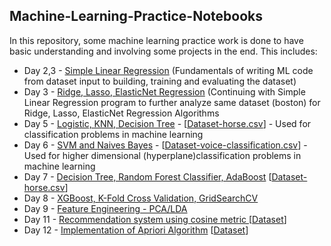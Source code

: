 ## Machine-Learning-Practice-Notebooks

In this repository, some machine learning practice work is done to have basic understanding and involving some projects in the end. This includes:

  * Day 2,3 - [Simple Linear Regression](https://github.com/worklifesg/Machine-Learning-Practice-Notebooks/blob/master/Machine_Learning_15Sept2020.ipynb) (Fundamentals of writing ML code from dataset input to building, training and evaluating the dataset)
  * Day 3 - [Ridge, Lasso, ElasticNet Regression](https://github.com/worklifesg/Machine-Learning-Practice-Notebooks/blob/master/Machine_Learning_16Sept2020.ipynb) (Continuing with Simple Linear Regression program to further analyze same dataset (boston) for Ridge, Lasso, ElasticNet Regression Algorithms
  * Day 5 - [Logistic, KNN, Decision Tree](https://github.com/worklifesg/Machine-Learning-Practice-Notebooks/blob/master/Machine_Learning_17Sept2020.ipynb) - [[Dataset-horse.csv](https://github.com/worklifesg/Machine-Learning-Practice-Notebooks/blob/master/horse.csv)] - Used for classification problems in machine learning
  * Day 6 - [SVM and Naives Bayes](https://github.com/worklifesg/Machine-Learning-Practice-Notebooks/blob/master/Machine_Learning_20Sept2020.ipynb) - [[Dataset-voice-classification.csv](https://github.com/worklifesg/Machine-Learning-Practice-Notebooks/blob/master/voice-classification.csv)] - Used for higher dimensional (hyperplane)classification problems in machine learning
  * Day 7 - [Decision Tree, Random Forest Classifier, AdaBoost](https://github.com/worklifesg/Machine-Learning-Practice-Notebooks/blob/master/Machine_Learning_20Sept2020.ipynb) [[Dataset-horse.csv](https://github.com/worklifesg/Machine-Learning-Practice-Notebooks/blob/master/horse.csv)]
  * Day 8 - [XGBoost, K-Fold Cross Validation, GridSearchCV](https://github.com/worklifesg/Machine-Learning-Practice-Notebooks/blob/master/Machine_Learning_22Sept2020.ipynb) 
  * Day 9 - [Feature Engineering - PCA/LDA ](https://github.com/worklifesg/Machine-Learning-Practice-Notebooks/blob/master/Machine_Learning_23Sept2020.ipynb) 
  * Day 11 - [Recommendation system using cosine metric ](https://github.com/worklifesg/Machine-Learning-Practice-Notebooks/blob/master/Machine_Learning_27Sept2020.ipynb) [[Dataset](https://github.com/worklifesg/Machine-Learning-Practice-Notebooks/blob/master/ml-100k.zip)]
  * Day 12 - [Implementation of Apriori Algorithm](https://github.com/worklifesg/Machine-Learning-Practice-Notebooks/blob/master/Machine_Learning_28Sept2020.ipynb) [[Dataset](https://github.com/worklifesg/Machine-Learning-Practice-Notebooks/blob/master/store_data.csv)]
